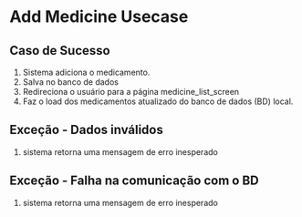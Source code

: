 # Add Medicine Usecase

## Caso de Sucesso

1. Sistema adiciona o medicamento.
2. Salva no banco de dados
3. Redireciona o usuário para a página medicine_list_screen
4. Faz o load dos medicamentos atualizado do banco de dados (BD) local.

## Exceção - Dados inválidos

1. sistema retorna uma mensagem de erro inesperado

## Exceção - Falha na comunicação com o BD

1. sistema retorna uma mensagem de erro inesperado
